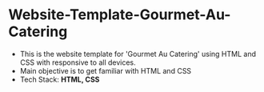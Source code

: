 # Website-Template-Gourmet-Au-Catering
- This is the website template for 'Gourmet Au Catering' using HTML and CSS with responsive to all devices. <br>
- Main objective is to get familiar with HTML and CSS
- Tech Stack: **HTML, CSS**
